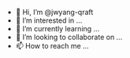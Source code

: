 - 👋 Hi, I’m @jwyang-qraft
- 👀 I’m interested in ...
- 🌱 I’m currently learning ...
- 💞️ I’m looking to collaborate on ...
- 📫 How to reach me ...

<!---
jwyang-qraft/jwyang-qraft is a ✨ special ✨ repository because its `README.md` (this file) appears on your GitHub profile.
You can click the Preview link to take a look at your changes.
--->

